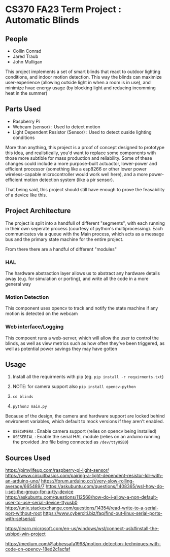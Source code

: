 # CS370 FA23 Term Project : Automatic Blinds

## People
 - Collin Conrad
 - Jared Traub
 - John Mulligan

This project implements a set of smart blinds that react to outdoor lighting
conditions, and indoor motion detection. This way the blinds can maximize
user-experience (allowing outside light in when a room is in use), and minimize
hvac energy usage (by blocking light and reducing incomming heat in the summer)

## Parts Used
 - Raspberry Pi
 - Webcam (sensor) : Used to detect motion
 - Light Dependent Resistor (Sensor) : Used to detect ouside lighting conditions

More than anything, this project is a proof of concept designed to prototype
this idea, and realistically, you'd want to replace some components with those
more subtible for mass production and reliability. Some of these changes could
include a more purpose-built actuactor, lower-power and efficient processor
(something like a esp8266 or other lower power wireless-capable microcontroller
would work well here), and a more power-efficient motion detection system (like
a pir sensor).

That being said, this project should still have enough to prove the feasability
of a device like this.

## Project Architecture

The project is split into a handfull of different "segments", with each running in
their own seperate process (courtesy of python's multiprocessing). Each communicates
via a queue with the Main process, which acts as a message bus and the primary state
machine for the entire project.

From there there are a handful of different "modules"

### HAL

The hardware abstraction layer allows us to abstract any hardware details away (e.g.
for simulation or porting), and write all the code in a more general way

### Motion Detection

This component uses opencv to track and notify the state machine if any motion is
detected on the webcam

### Web interface/Logging

This compoent runs a web-server, which will allow the user to control the blinds, as
well as view metrics such as how often they've been triggered, as well as potential
power savings they may have gotten


## Usage

1. Install all the requirments with pip (eg. `pip install -r requirments.txt`)

2. NOTE: for camera support also `pip install opencv-python`

3. `cd blinds`

4. `python3 main.py`


Because of the design, the camera and hardware support are locked behind
enviroment variables, which default to mock versions if they aren't enabled.

 - `USECAMERA` : Enable camera support (relies on opencv being installed)
 - `USESERIAL` : Enable the serial HAL module (relies on an arduino running
the provided .ino file being connected as `/dev/ttyUSB0`)

## Sources Used

https://pimylifeup.com/raspberry-pi-light-sensor/
https://www.circuitbasics.com/pairing-a-light-dependent-resistor-ldr-with-an-arduino-uno/
https://forum.arduino.cc/t/very-slow-rolling-average/665489/7
https://askubuntu.com/questions/1408365/wsl-how-do-i-set-the-group-for-a-tty-device
https://askubuntu.com/questions/112568/how-do-i-allow-a-non-default-user-to-use-serial-device-ttyusb0
https://unix.stackexchange.com/questions/14354/read-write-to-a-serial-port-without-root
https://www.cyberciti.biz/faq/find-out-linux-serial-ports-with-setserial/

https://learn.microsoft.com/en-us/windows/wsl/connect-usb#install-the-usbipd-win-project

https://medium.com/@abbessafa1998/motion-detection-techniques-with-code-on-opencv-18ed2c1acfaf
